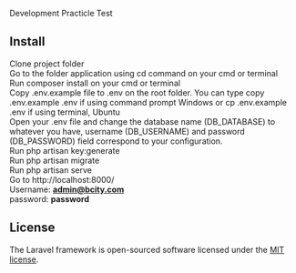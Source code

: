 Development Practicle Test 
## Install
Clone project folder
<br>
Go to the folder application using cd command on your cmd or terminal
<br>
Run composer install on your cmd or terminal
<br>
Copy .env.example file to .env on the root folder. You can type copy .env.example .env if using command prompt Windows or cp .env.example .env if using terminal, Ubuntu
<br>
Open your .env file and change the database name (DB_DATABASE) to whatever you have, username (DB_USERNAME) and password (DB_PASSWORD) field correspond to your configuration.
<br>
Run php artisan key:generate
<br>
Run php artisan migrate
<br>
Run php artisan serve
<br>
Go to http://localhost:8000/ 
<br>
Username: **admin@bcity.com**
<br>
password: **password**


## License

The Laravel framework is open-sourced software licensed under the [MIT license](https://opensource.org/licenses/MIT).
